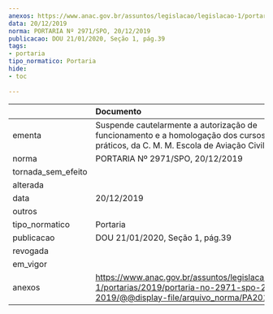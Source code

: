 ```yaml
---
anexos: https://www.anac.gov.br/assuntos/legislacao/legislacao-1/portarias/2019/portaria-no-2971-spo-20-12-2019/@@display-file/arquivo_norma/PA2019-2971.pdf
data: 20/12/2019
norma: PORTARIA Nº 2971/SPO, 20/12/2019
publicacao: DOU 21/01/2020, Seção 1, pág.39
tags:
- portaria
tipo_normatico: Portaria
hide: 
- toc 
 
---
```


|                    | Documento                                                                                                                                             |
|:-------------------|:------------------------------------------------------------------------------------------------------------------------------------------------------|
| ementa             | Suspende cautelarmente a autorização de funcionamento e a homologação dos cursos teóricos e práticos, da C. M. M. Escola de Aviação Civil Ltda. - ME. |
| norma              | PORTARIA Nº 2971/SPO, 20/12/2019                                                                                                                      |
| tornada_sem_efeito |                                                                                                                                                       |
| alterada           |                                                                                                                                                       |
| data               | 20/12/2019                                                                                                                                            |
| outros             |                                                                                                                                                       |
| tipo_normatico     | Portaria                                                                                                                                              |
| publicacao         | DOU 21/01/2020, Seção 1, pág.39                                                                                                                       |
| revogada           |                                                                                                                                                       |
| em_vigor           |                                                                                                                                                       |
| anexos             | https://www.anac.gov.br/assuntos/legislacao/legislacao-1/portarias/2019/portaria-no-2971-spo-20-12-2019/@@display-file/arquivo_norma/PA2019-2971.pdf  |